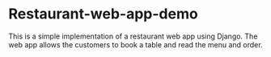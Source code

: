 # Restaurant-web-app-demo
This is a simple implementation of a restaurant web app using Django. The web app allows the customers to book a table and read the menu and order.  
